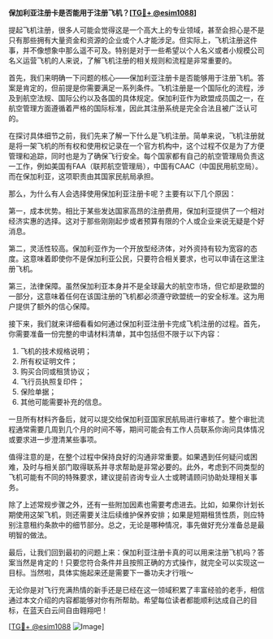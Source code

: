**保加利亚注册卡是否能用于注册飞机？[[TG💪+ @esim1088](https://t.me/s/esim1088)]**

提起飞机注册，很多人可能会觉得这是一个高大上的专业领域，甚至会担心是不是只有那些拥有大量资金和资源的企业或个人才能涉足。但实际上，飞机注册这件事，并不像想象中那么遥不可及。特别是对于一些希望以个人名义或者小规模公司名义运营飞机的人来说，了解飞机注册的相关规则和流程是非常重要的。

首先，我们来明确一下问题的核心——保加利亚注册卡是否能够用于注册飞机。答案是肯定的，但前提是你需要满足一系列条件。飞机注册是一个国际化的流程，涉及到航空法规、国际公约以及各国的具体规定。保加利亚作为欧盟成员国之一，在航空管理方面遵循着严格的国际标准，因此其注册系统是完全合法且被广泛认可的。

在探讨具体细节之前，我们先来了解一下什么是飞机注册。简单来说，飞机注册就是将一架飞机的所有权和使用权记录在一个官方机构中，这个过程不仅是为了方便管理和追踪，同时也是为了确保飞行安全。每个国家都有自己的航空管理局负责这一工作，例如美国有FAA（联邦航空管理局），中国有CAAC（中国民用航空局）。而在保加利亚，这项职责由其国家民航局承担。

那么，为什么有人会选择使用保加利亚注册卡呢？主要有以下几个原因：

第一，成本优势。相比于某些发达国家高昂的注册费用，保加利亚提供了一个相对经济实惠的选择。这对于那些刚刚起步或者预算有限的个人或企业来说无疑是个好消息。

第二，灵活性较高。保加利亚作为一个开放型经济体，对外资持有较为宽容的态度。这意味着即使你不是保加利亚公民，只要符合相关要求，也可以申请在这里注册飞机。

第三，法律保障。虽然保加利亚本身并不是全球最大的航空市场，但它却是欧盟的一部分，这意味着任何在该国注册的飞机都必须遵守欧盟统一的安全标准。这为用户提供了额外的信心保障。

接下来，我们就来详细看看如何通过保加利亚注册卡完成飞机注册的过程。首先，你需要准备一份完整的申请材料清单，其中包括但不限于以下内容：

1. 飞机的技术规格说明；
2. 所有权证明文件；
3. 购买合同或租赁协议；
4. 飞行员执照复印件；
5. 保险单据；
6. 其他可能需要补充的信息。

一旦所有材料齐备后，就可以提交给保加利亚国家民航局进行审核了。整个审批流程通常需要几周到几个月的时间不等，期间可能会有工作人员联系你询问具体情况或要求进一步澄清某些事项。

值得注意的是，在整个过程中保持良好的沟通非常重要。如果遇到任何疑问或困难，及时与相关部门取得联系并寻求帮助是非常必要的。此外，考虑到不同类型的飞机可能有不同的特殊要求，建议提前咨询专业人士或聘请顾问协助处理相关事务。

除了上述常规步骤之外，还有一些附加因素也需要考虑进去。比如，如果你计划长期使用这架飞机，则还需要关注后续维护保养安排；如果是短期租赁性质，则应特别注意租约条款中的细节部分。总之，无论是哪种情况，事先做好充分准备总是最明智的做法。

最后，让我们回到最初的问题上来：保加利亚注册卡真的可以用来注册飞机吗？答案当然是肯定的！只要您符合条件并且按照正确的方式操作，就完全可以实现这一目标。当然啦，具体实施起来还是需要下一番功夫才行哦～

无论你是对飞行充满热情的新手还是已经在这一领域积累了丰富经验的老手，相信通过本文介绍的内容都能够对你有所帮助。希望每位读者都能顺利达成自己的目标，在蓝天白云间自由翱翔吧！

[[TG💪+ @esim1088](https://t.me/s/esim1088) ![Image](https://i.postimg.cc/4NQfJmqS/Snipaste-2025-05-13-00-14-12.png)]